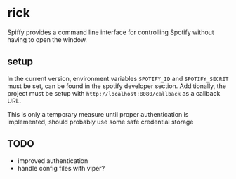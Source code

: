 # rick

Spiffy provides a command line interface for controlling Spotify without having to open the window.

## setup
In the current version, environment variables `SPOTIFY_ID` and `SPOTIFY_SECRET` must be set, can be found in the spotify developer section.
Additionally, the project must be setup with `http://localhost:8080/callback` as a callback URL.

This is only a temporary measure until proper authentication is implemented, should probably use some safe credential storage 

## TODO
* improved authentication
* handle config files with viper?

